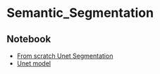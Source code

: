 # Semantic_Segmentation
## Notebook
- [From scratch Unet Segmentation](https://github.com/Alirezakaramiv/Semantic_Segmentation/blob/master/From%20scratch%20Unet%20semantic%20segmentation.ipynb)
- [Unet model](https://github.com/Alirezakaramiv/Semantic_Segmentation/blob/master/Unet_segmentation_model.hdf5)
